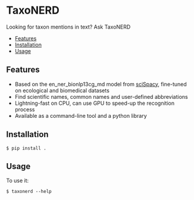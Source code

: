 # TaxoNERD

Looking for taxon mentions in text? Ask TaxoNERD

* [Features](#features)
* [Installation](#installation)
* [Usage](#usage)

## Features

* Based on the en_ner_bionlp13cg_md model from [sciSpacy](https://allenai.github.io/scispacy/), fine-tuned on ecological and biomedical datasets
* Find scientific names, common names and user-defined abbreviations
* Lightning-fast on CPU, can use GPU to speed-up the recognition process
* Available as a command-line tool and a python library

## Installation

    $ pip install .


## Usage

To use it:

    $ taxonerd --help
